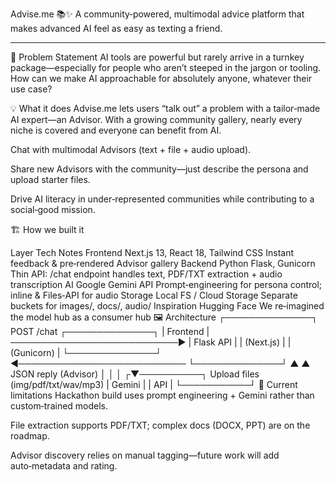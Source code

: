 Advise.me 📚✨
A community‑powered, multimodal advice platform that makes advanced AI feel as easy as texting a friend.
___________________________________________________________________________________________________________________________________________________________________________________________________

🚨 Problem Statement
AI tools are powerful but rarely arrive in a turnkey package—especially for people who aren’t steeped in the jargon or tooling. How can we make AI approachable for absolutely anyone, whatever their use case?

💡 What it does
Advise.me lets users “talk out” a problem with a tailor‑made AI expert—an Advisor.
With a growing community gallery, nearly every niche is covered and everyone can benefit from AI.

Chat with multimodal Advisors (text + file + audio upload).

Share new Advisors with the community—just describe the persona and upload starter files.

Drive AI literacy in under‑represented communities while contributing to a social‑good mission.

🏗 How we built it

Layer	Tech	Notes
Frontend	Next.js 13, React 18, Tailwind CSS	Instant feedback & pre‑rendered Advisor gallery
Backend	Python Flask, Gunicorn	Thin API: /chat endpoint handles text, PDF/TXT extraction + audio transcription
AI	Google Gemini API	Prompt‑engineering for persona control; inline & Files‑API for audio
Storage	Local FS / Cloud Storage	Separate buckets for images/, docs/, audio/
Inspiration	Hugging Face	We re‑imagined the model hub as a consumer hub
🖼 Architecture
┌──────────────┐          POST /chat          ┌──────────────┐
|  Frontend    | ───────────────────────────▶ |   Flask API  |
|  (Next.js)   |                             |  (Gunicorn)  |
└──────────────┘ ◀─────────────────────────── └──────────────┘
     ▲  ▲         JSON reply (Advisor)             │
     │  │                                         ┌▼──────────┐
Upload files (img/pdf/txt/wav/mp3)                |  Gemini   |
                                                  |  API      |
                                                  └───────────┘
🚧 Current limitations
Hackathon build uses prompt engineering + Gemini rather than custom‑trained models.

File extraction supports PDF/TXT; complex docs (DOCX, PPT) are on the roadmap.

Advisor discovery relies on manual tagging—future work will add auto‑metadata and rating.
